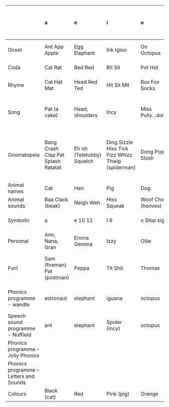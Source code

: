 

|  | a | e | i | o | u | oo/u (doesn’t exist in Andrea’s accent) | a: | i: | or | er | u: | ai | igh | oy | oh/oa | ow | ear | air | uer | schwa |
| :---- | :---- | :---- | :---- | :---- | :---- | :---- | :---- | :---- | :---- | :---- | :---- | :---- | :---- | :---- | :---- | :---- | :---- | :---- | :---- | :---- |
| Onset | Ant App Apple | Egg Elephant | Ink Igloo | On Octopus | Umbrella Up | Would Wood | Arm Ark | Eek Eagle Eid | Orca Oreo Or | Early Err Urn | Oops | Angel Ache Aim | Iron Ivy Eye | Oil | Only Owe Ode | Owl | Ear Eerie Earring | Air Airplane | Ooer (exclamation) | Alarm About   |
| Coda | Cat Rat | Bed Red | Bit Sit | Pot Hot | Cut But | Good Book | Car | Tree | More | Fur   | Do | Day | My | Boy | No   | Towel | Hear | Bear | Tour | Pizza |
| Rhyme | Cat Hat Mat  | Head Red Ted  | Hit Sit Mit | Box Fox Socks | Hug Mug Pug | Good Hood Wood | Car La Star | Bee Tea Key | Four Saw Door | Her Stir Fur | Hoop Loop Poop | Cake Bake Make | Tie Pie Sky | Boy Toy Joy | Tow Sew Mow | Cow Plough Wow | Dear Steer Near | Hairy Fairy Dairy | Your Pure Cure | Emma Gemma |
| Song | Pat (a cake) | Head, shoulders | Incy | Miss Polly...dolly | Humpty Dumpty | Little Red Riding Hood | Baa Baa | Three Blind Mice (squeak) | Four and twenty | Little Bo Peep (her sheep) | Looby loo | The Grand Old Duke | Twinkle (high, sky) | Oy Oy Oy\! | Row, Row Hokey, Cokey | Round and round (wheels on bus) | Here We Go Gathering (in May) | MaryMary | Lullaby Baby | Teddy Bears' Picnic (hush) |
| Onomatopeia | Bang Crash Clap Pat Splash Ratatat | Eh oh (Teletubby) Squelch | Ding Sizzle Hiss Tick Fizz Whizz Thwip (spiderman)   | Dong Pop Slosh | Oompah Buzz Hum | Whoosh | Arrrgh (pirate) | Beep Tweet | Yawn Vworp (tardis) | Slurp whirr   | Choo Boom Achoo Vroom Toot Hoot Whoosh Vwoop (minecraft) | Sway | Sigh yikes | Boing | Hohoho | Pow Ow Ouch | Cheer Beer (clink) | Blare Share | Brr | Uhh Ummm |
| Animal names | Cat | Hen | Pig | Dog | Duck | Bull | Shark | Bee | Horse | Bird | Goose | Snake | Lion | Boy (toy) | Toad | Cow | Deer | Bear | Poor (creature) | Zebra |
| Animal sounds | Baa Clack (beak) | Neigh Weh | Hiss Squeak | Woof Chop (hooves) | Cluck Ruff | Woof | Baa | Squeak Bee | Roar Paw | Purr | Moo | Neigh | Sigh (lion) | Oink | Moo Crow | Meow | Cheer (bird call) | Blare (elephant) | Purr | Duh (grunt) |
| Symbolic | a | e 10 11 | I 6 | o Stop sign | U | ∪ cup | R | EE 3 | OR 4 | ɜ backwards 3 | OO 2 | A 8 | I 5 | ɔɪ | əʊ | aʊ cow | ɪə | eə square | ʊə | ə upside down e |
| Personal | Ann, Nana, Gran | Emma Gemma | Izzy | Ollie | Mum Bud |  Woody | Ma, Pa, | Eve | Maureen | Bert Fern |  | Lou Sue | Kay | Troy | Joe | Ow (name sound) | Ian | Claire | Stuart | Ava Emma |
| Fun\! | Sam (fireman) Pat (postman)  | Peppa | Tit Shit | Thomas | UP (film) | Cookie Monster | Ta (dialectal thank you) Lala (teletubby) | Beebies (CBeebies) | Paw (patrol) | Bert (Sesame Street) | Oops Boo Poo | A team Ace | Fifi & the flowertots | Loy Loy (made up) | Sooty Show | Cow & Gate | Teletubbies (here we go) | Hairy McClary | Curious George | Bananas in Pyjamas |
| Phonics programme \- wandle | astronaut | elephant | iguana | octopus | umbrella | Hook a book | March in the dark | Sheep in a jeep | Born with a horn (unicorn) | Curl the fur (hairy dog) | Zoom to the moon (rocket) | Tail in the rain | Light in the night (lighthouse) (unicorn) | Boing boing (rabbits) | Soap that goes (goat) | Wow owl | Get near to hear | Chair in the air | ? | Bigger digger |
| Speech sound programme \- Nuffield | ant | elephant | Spider (incy) | octopus | umbrella | monkey | crocodile | mouse | oar | Teddy thinking | Wind blowing | angel | eye | parrot | fish | Child crying | ear | airplane |   |   |
| Phonics programme – Jolly Phonics |   |   |   |   |   |   |   |   |   |   |   |   |   |   |   |   |   |   |   |   |
| Phonics programme – Letters and Sounds |   |   |   |   |   |   |   |   |   |   |   |   |   |   |   |   |   |   |   |   |
| Colours | Black (cat) | Red | Pink (pig) | Orange | Rust (bus) | Brown (wood) | Dark (car) | Green (tree) | Raw (coral) | Earth (fur) | Blue | Grey (day) | White (my) | Royal (toy) | Yellow (no) | Brown (cow) | Clear (hear) | Beige (bear) | Pure (tour) | Neutral |

